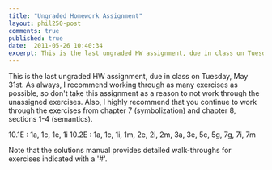 ```yaml
---
title: "Ungraded Homework Assignment"
layout: phil250-post
comments: true
published: true
date:  2011-05-26 10:40:34
excerpt: This is the last ungraded HW assignment, due in class on Tuesday, May 31st.
---
```


This is the last ungraded HW assignment, due in class on Tuesday, May 31st. As always, I recommend working through as many exercises as possible, so don't take this assignment as a reason to not work through the unassigned exercises. Also, I highly recommend that you continue to work through the exercises from chapter 7 (symbolization) and chapter 8, sections 1-4 (semantics).

10.1E
:	1a, 1c, 1e, 1i
10.2E
:	1a, 1c, 1i, 1m, 2e, 2i, 2m, 3a, 3e, 5c, 5g, 7g, 7i, 7m

Note that the solutions manual provides detailed walk-throughs for exercises indicated with a '#'. 

